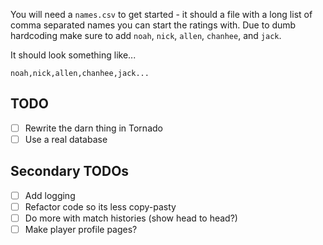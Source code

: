 You will need a `names.csv` to get started - it should a file with a long list
of comma separated names you can start the ratings with. Due to dumb hardcoding
make sure to add `noah`, `nick`, `allen`, `chanhee`, and `jack`.

It should look something like...

`noah,nick,allen,chanhee,jack...`

## TODO

- [ ] Rewrite the darn thing in Tornado
- [ ] Use a real database

## Secondary TODOs

- [ ] Add logging
- [ ] Refactor code so its less copy-pasty
- [ ] Do more with match histories (show head to head?)
- [ ] Make player profile pages?

